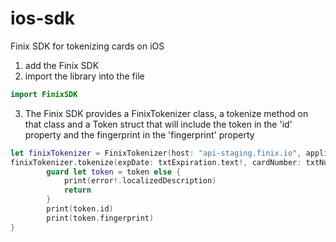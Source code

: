 # ios-sdk
Finix SDK for tokenizing cards on iOS 

1. add the Finix SDK 
2. import the library into the file
```swift
import FinixSDK
```
3. The Finix SDK provides a FinixTokenizer class, a tokenize method on that class and a Token struct that will include the token in the 'id' property and the fingerprint in the 'fingerprint' property
```swift
let finixTokenizer = FinixTokenizer(host: "api-staging.finix.io", applicationId: "AP2kL9QSWYJGpuAtYYnK5cZY")
finixTokenizer.tokenize(expDate: txtExpiration.text!, cardNumber: txtNumber.text!) { (token, error) in
        guard let token = token else {
            print(error!.localizedDescription)
            return
        } 
        print(token.id)
        print(token.fingerprint)
}
```
